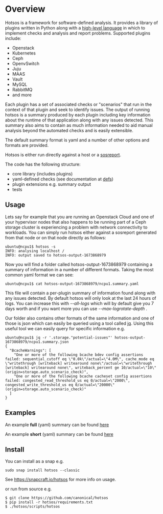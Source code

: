 # Overview

Hotsos is a framework for software-defined analysis. It provides a library of plugins written in Python along with a [high-level language](defs/README.md) in which to implement checks and analysis and report problems. Supported plugins include:

  * Openstack
  * Kubernetes
  * Ceph
  * OpenvSwitch
  * Juju
  * MAAS
  * Vault
  * MySQL
  * RabbitMQ
  * and more

Each plugin has a set of associated checks or "scenarios" that run in the context of that plugin and seek to identify issues. The output of running hotsos is a summary produced by each plugin including key information about the runtime of that application along with any issues detected. This summary also aims to contain as much information needed to aid manual analysis beyond the automated checks and is easily extensible.

The default summary format is yaml and a number of other options and formats are provided.

Hotsos is either run directly against a host or a [sosreport](https://github.com/sosreport/sos).

The code has the following structure:

  * core library (includes plugins)
  * yaml-defined checks (see documentation at [defs](defs/README.md))
  * plugin extensions e.g. summary output
  * tests

## Usage

Lets say for example that you are running an Openstack Cloud and one of your hypervisor nodes that also happens to be running part of a Ceph storage cluster is experiencing a problem with network connectivity to workloads. You can simply run hotsos either against a sosreport generated from that node or on that node directly as follows:

```
ubuntu@ncpu1$ hotsos -s
INFO: analysing localhost /
INFO: output saved to hotsos-output-1673868979
```

Now you will find a folder called hotsos-output-1673868979 containing a summary of information in a number of different formats. Taking the most common yaml format we can see:

```
ubuntu@ncpu1$ cat hotsos-output-1673868979/ncpu1.summary.yaml
```

This file will contain a per-plugin summary of information found along with any issues detected. By default hotsos will only look at the last 24 hours of logs. You can increase this with *--all-logs* which will by default give you 7 days worth and if you want more you can use *--max-logrotate-depth <days>*.

Our folder also contains other formats of the same information and one of those is json which can easily be queried using a tool called [jq](https://stedolan.github.io/jq/). Using this useful tool we can easily query for specific information e.g.

```
ubuntu@ncpu1$ jq -r '.storage."potential-issues"' hotsos-output-1673868979/ncpu1.summary.json
{
  "BcacheWarnings": [
    "One or more of the following bcache bdev config assertions failed: sequential_cutoff eq \"0.0k\"/actual=\"4.0M\", cache_mode eq \"writethrough [writeback] writearound none\"/actual=\"writethrough [writeback] writearound none\", writeback_percent ge 10/actual=\"10\" (origin=storage.auto_scenario_check)",
    "One or more of the following bcache cacheset config assertions failed: congested_read_threshold_us eq 0/actual=\"2000\", congested_write_threshold_us eq 0/actual=\"20000\" (origin=storage.auto_scenario_check)"
  ]
}
```

## Examples

An example **full** (yaml) summary can be found [here](examples/hotsos-example-openstack.summary.yaml)

An example **short** (yaml) summary can be found [here](examples/hotsos-example-openstack.short.summary.yaml)

## Install

You can install as a snap e.g.

```
sudo snap install hotsos --classic
```

See https://snapcraft.io/hotsos for more info on usage.

or run from source e.g.

```
$ git clone https://github.com/canonical/hotsos
$ pip install -r hotsos/requirements.txt
$ ./hotsos/scripts/hotsos
```

